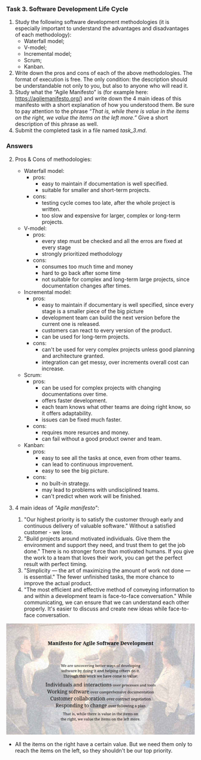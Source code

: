 ### Task 3. Software Development Life Cycle

1. Study the following software development methodologies (it is especially important to understand the advantages and disadvantages of each methodology):
    - Waterfall model;
    - V-model;
    - Incremental model;
    - Scrum;
    - Kanban.
2. Write down the pros and cons of each of the above methodologies. The format of execution is free. The only condition: the description should be understandable not only to you, but also to anyone who will read it.
3. Study what the “Agile Manifesto” is (for example here: <https://agilemanifesto.org/>) and write down the 4 main ideas of this manifesto with a short explanation of how you understood them. Be sure to pay attention to the phrase *“That is, while there is value in the items on the right, we value the items on the left more.”* Give a short description of this phrase as well.
4. Submit the completed task in a file named *task_3.md*.

### Answers

2. Pros & Cons of methodologies:
    - Waterfall model:
        - pros:
            - easy to maintain if documentation is well specified.
            - suitable for smaller and short-term projects.
        - cons:
            - testing cycle comes too late, after the whole project is written.
            - too slow and expensive for larger, complex or long-term projects.
    - V-model:
        - pros:
            - every step must be checked and all the erros are fixed at every stage
            - strongly prioritized methodology
        - cons:
            - consumes too much time and money
            - hard to go back after some time
            - not suitable for complex and long-term large projects, since documentation changes after times.
    - Incremental model:
        - pros:
            - easy to maintain if documentary is well specified, since every stage is a smaller piece of the big picture
            - development team can build the next version before the current one is released.
            - customers can react to every version of the product.
            - can be used for long-term projects.
        - cons:
            - can't be used for very complex projects unless good planning and architecture granted.
            - integration can get messy, over increments overall cost can increase.
    - Scrum:
        - pros:
            - can be used for complex projects with changing documentations over time.
            - offers faster development.
            - each team knows what other teams are doing right know, so it offers adaptability.
            - issues can be fixed much faster.
        - cons:
            - requires more resurces and money.
            - can fail without a good product owner and team.
    - Kanban:
        - pros:
            - easy to see all the tasks at once, even from other teams.
            - can lead to continuous improvement.
            - easy to see the big picture.
        - cons:
            - no built-in strategy.
            - may lead to problems with undisciplined teams.
            - can't predict when work will be finished.

3. 4 main ideas of *"Agile manifesto"*:
    1. "Our highest priority is to satisfy the customer through early and continuous delivery of valuable software." Without a satisfied customer - we lose.
    2. "Build projects around motivated individuals. Give them the environment and support they need, and trust them to get the job done." There is no stronger force than motivated humans. If you give the work to a team that loves their work, you can get the perfect result with perfect timing.
    3. "Simplicity — the art of maximizing the amount of work not done — is essential." The fewer unfinished tasks, the more chance to improve the actual product.
    4. "The most efficient and effective method of conveying information to and within a development team is face-to-face conversation." While communicating, we can ensure that we can understand each other properly. It's easier to discuss and create new ideas while face-to-face conversation.

![agile-manifesto](images/agile-manifesto.png)

- All the items on the right have a certain value. But we need them only to reach the items on the left, so they shouldn't be our top priority.
